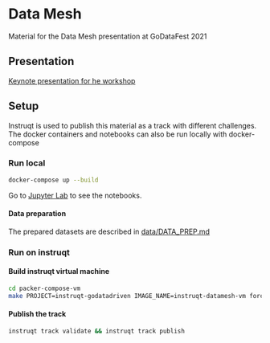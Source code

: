 # Data Mesh

Material for the Data Mesh presentation at GoDataFest 2021

## Presentation

[Keynote presentation for he workshop](./presentation/delta-sharing-workshop.pdf)

## Setup

Instruqt is used to publish this material as a track with different challenges. 
The docker containers and notebooks can also be run locally with docker-compose

### Run local

```bash
docker-compose up --build
```

Go to [Jupyter Lab](http://localhost:10000) to see the notebooks.

#### Data preparation

The prepared datasets are described in [data/DATA_PREP.md](./data/DATA_PREP.md)

### Run on instruqt

#### Build instruqt virtual machine

```bash
cd packer-compose-vm
make PROJECT=instruqt-godatadriven IMAGE_NAME=instruqt-datamesh-vm force-build
```

#### Publish the track

```bash
instruqt track validate && instruqt track publish
```